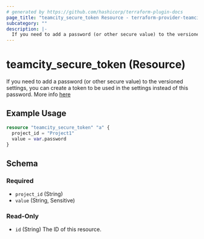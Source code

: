 ```yaml
---
# generated by https://github.com/hashicorp/terraform-plugin-docs
page_title: "teamcity_secure_token Resource - terraform-provider-teamcity"
subcategory: ""
description: |-
  If you need to add a password (or other secure value) to the versioned settings, you can create a token to be used in the settings instead of this password. More info here https://www.jetbrains.com/help/teamcity/storing-project-settings-in-version-control.html#Storing+Secure+Settings
---
```


# teamcity_secure_token (Resource)

If you need to add a password (or other secure value) to the versioned settings, you can create a token to be used in the settings instead of this password. More info [here](https://www.jetbrains.com/help/teamcity/storing-project-settings-in-version-control.html#Storing+Secure+Settings)

## Example Usage

```terraform
resource "teamcity_secure_token" "a" {
  project_id = "Project1"
  value = var.password
}
```

## Schema

### Required

- `project_id` (String)
- `value` (String, Sensitive)

### Read-Only

- `id` (String) The ID of this resource.
